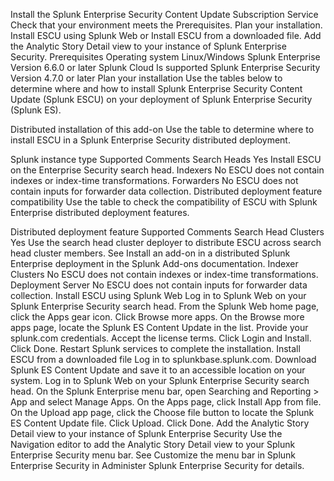 Install the Splunk Enterprise Security Content Update Subscription Service
Check that your environment meets the Prerequisites.
Plan your installation.
Install ESCU using Splunk Web or Install ESCU from a downloaded file.
Add the Analytic Story Detail view to your instance of Splunk Enterprise Security.
Prerequisites
Operating system	Linux/Windows
Splunk Enterprise	Version 6.6.0 or later
Splunk Cloud	Is supported
Splunk Enterprise Security	Version 4.7.0 or later
Plan your installation
Use the tables below to determine where and how to install Splunk Enterprise Security Content Update (Splunk ESCU) on your deployment of Splunk Enterprise Security (Splunk ES).

Distributed installation of this add-on
Use the table to determine where to install ESCU in a Splunk Enterprise Security distributed deployment.

Splunk instance type	Supported	Comments
Search Heads	Yes	Install ESCU on the Enterprise Security search head.
Indexers	No	ESCU does not contain indexes or index-time transformations.
Forwarders	No	ESCU does not contain inputs for forwarder data collection.
Distributed deployment feature compatibility
Use the table to check the compatibility of ESCU with Splunk Enterprise distributed deployment features.

Distributed deployment feature	Supported	Comments
Search Head Clusters	Yes	Use the search head cluster deployer to distribute ESCU across search head cluster members. See Install an add-on in a distributed Splunk Enterprise deployment in the Splunk Add-ons documentation.
Indexer Clusters	No	ESCU does not contain indexes or index-time transformations.
Deployment Server	No	ESCU does not contain inputs for forwarder data collection.
Install ESCU using Splunk Web
Log in to Splunk Web on your Splunk Enterprise Security search head.
From the Splunk Web home page, click the Apps gear icon.
Click Browse more apps.
On the Browse more apps page, locate the Splunk ES Content Update in the list.
Provide your splunk.com credentials.
Accept the license terms.
Click Login and Install.
Click Done.
Restart Splunk services to complete the installation.
Install ESCU from a downloaded file
Log in to splunkbase.splunk.com.
Download Splunk ES Content Update and save it to an accessible location on your system.
Log in to Splunk Web on your Splunk Enterprise Security search head.
On the Splunk Enterprise menu bar, open Searching and Reporting > App and select Manage Apps.
On the Apps page, click Install App from file.
On the Upload app page, click the Choose file button to locate the Splunk ES Content Update file.
Click Upload.
Click Done.
Add the Analytic Story Detail view to your instance of Splunk Enterprise Security
Use the Navigation editor to add the Analytic Story Detail view to your Splunk Enterprise Security menu bar. See Customize the menu bar in Splunk Enterprise Security in Administer Splunk Enterprise Security for details.